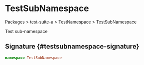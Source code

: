 # TestSubNamespace

[Packages](/) &gt; [test-suite-a](/test-suite-a/) &gt; [TestNamespace](/test-suite-a/testnamespace-namespace/) &gt; [TestSubNamespace](/test-suite-a/testnamespace-namespace/testsubnamespace-namespace/)

Test sub-namespace

## Signature {#testsubnamespace-signature}

```typescript
namespace TestSubNamespace
```
